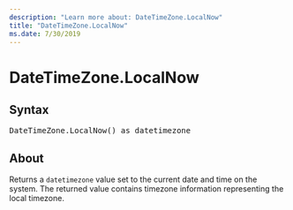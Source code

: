 ```yaml
---
description: "Learn more about: DateTimeZone.LocalNow"
title: "DateTimeZone.LocalNow"
ms.date: 7/30/2019
---
```

# DateTimeZone.LocalNow

## Syntax

<pre>
DateTimeZone.LocalNow() as datetimezone  
</pre>
  
## About  
Returns a `datetimezone` value set to the current date and time on the system. The returned value contains timezone information representing the local timezone.
